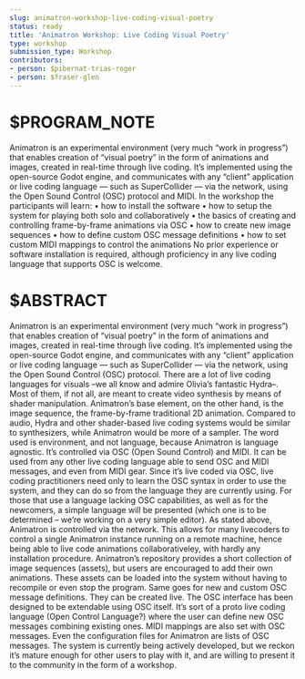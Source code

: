 ```yaml
---
slug: animatron-workshop-live-coding-visual-poetry
status: ready
title: 'Animatron Workshop: Live Coding Visual Poetry'
type: workshop
submission_type: Workshop
contributors:
- person: $pibernat-trias-roger
- person: $fraser-glen
---
```


# $PROGRAM_NOTE

Animatron is an experimental environment (very much “work in progress”) that enables creation of “visual poetry” in the form of animations and images, created in real-time through live coding. It’s implemented using the open-source Godot engine, and communicates with any “client” application or live coding language — such as SuperCollider — via the network, using the Open Sound Control (OSC) protocol and MIDI. In the workshop the participants will learn: • how to install the software • how to setup the system for playing both solo and collaboratively • the basics of creating and controlling frame-by-frame animations via OSC • how to create new image sequences • how to define custom OSC message definitions • how to set custom MIDI mappings to control the animations No prior experience or software installation is required, although proficiency in any live coding language that supports OSC is welcome.

# $ABSTRACT

Animatron is an experimental environment (very much “work in progress”) that enables creation of “visual poetry” in the form of animations and images, created in real-time through live coding. It’s implemented using the open-source Godot engine, and communicates with any “client” application or live coding language — such as SuperCollider — via the network, using the Open Sound Control (OSC) protocol. There are a lot of live coding languages for visuals –we all know and admire Olivia’s fantastic Hydra–. Most of them, if not all, are meant to create video synthesis by means of shader manipulation. Animatron’s base element, on the other hand, is the image sequence, the frame-by-frame traditional 2D animation. Compared to audio, Hydra and other shader-based live coding systems would be similar to synthesizers, while Animatron would be more of a sampler. The word used is environment, and not language, because Animatron is language agnostic. It’s controlled via OSC (Open Sound Control) and MIDI. It can be used from any other live coding language able to send OSC and MIDI messages, and even from MIDI gear. Since it’s live coded via OSC, live coding practitioners need only to learn the OSC syntax in order to use the system, and they can do so from the language they are currently using. For those that use a language lacking OSC capabilities, as well as for the newcomers, a simple language will be presented (which one is to be determined – we’re working on a very simple editor). As stated above, Animatron is controlled via the network. This allows for many livecoders to control a single Animatron instance running on a remote machine, hence being able to live code animations collaborativeley, with hardly any installation procedure. Animatron’s repository provides a short collection of image sequences (assets), but users are encouraged to add their own animations. These assets can be loaded into the system without having to recompile or even stop the program. Same goes for new and custom OSC message definitions. They can be created live. The OSC interface has been designed to be extendable using OSC itself. It’s sort of a proto live coding language (Open Control Language?) where the user can define new OSC messages combining existing ones. MIDI mappings are also set with OSC messages. Even the configuration files for Animatron are lists of OSC messages. The system is currently being actively developed, but we reckon it’s mature enough for other users to play with it, and are willing to present it to the community in the form of a workshop.
